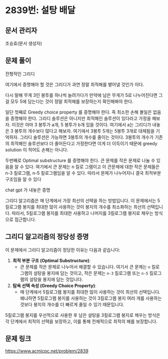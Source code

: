 # 2839번: 설탕 배달
## 문서 관리자
조승효(문서 생성자)
## 문제 풀이
전형적인 그리디

여기에서 증명해야 할 것은 그리디가 과연 정말 최적해를 뱉어낼 것인가 이다.

다시 말해 무게 3인 봉투를 하나씩 늘려가다가 만약에 남은 무게가 5로 나누어진다면 그걸 모두 5에 담는다는 것이 정말 최적해를 보장하는지 확인해봐야 한다.

일단 첫째로 Greedy choice property 를 증명해야 한다. 즉 최소한 손해 볼일은 없음을 증명해야 한다. 그리디 솔루션은 아니지만 최적해인 솔루션이 있다라고 가정을 해보자. 이것은 아마 3 봉투가 a개, 5 봉투가 b개 있을 것이다. 여기에서 a는 그리디가 내놓은 3 봉투의 개수보다 많다고 해보자. 여기에서 3봉투 5개는 5봉투 3개로 대체됨을 기억하자. 그리디 솔루션은 가능하면 3봉투의 개수를 줄이는 것이다. 3봉투의 개수가 기존의 최적해인 솔루션보다 더 줄어든다고 가정한다면 이게 더 이득이기 때문에 greedy solution 이 적어도 손해는 아니다.

두번째로 Optimal substructure 를 증명해야 한다. 큰 문제를 작은 문제로 나눌 수 있음을 알 수 있다. 여기에서 큰 문제는 n 킬로 그램이고 이 큰문제에 대한 작은 문제들은 n-3 킬로그램, n-5 킬로그램임을 알 수 있다. 따라서 문제가 나누어지니 결국 최적부분구조임을 알 수 있다

chat gpt 가 내놓은 증명

그리디 알고리즘은 매 단계에서 가장 최선의 선택을 하는 방법입니다. 이 문제에서는 5킬로그램 봉지를 최대한 많이 사용하는 것이 봉지의 개수를 최소화하는 최선의 선택입니다. 따라서, 5킬로그램 봉지를 최대한 사용하고 나머지를 3킬로그램 봉지로 채우는 방식으로 접근합니다.

## 그리디 알고리즘의 정당성 증명

이 문제에서 그리디 알고리즘이 정당한 이유는 다음과 같습니다:

1. **최적 부분 구조 (Optimal Substructure)**:
    - 큰 문제를 작은 문제로 나누어서 해결할 수 있습니다. 여기서 큰 문제는 `n` 킬로그램의 설탕을 봉지에 담는 것이고, 작은 문제는 `n-3` 킬로그램 또는 `n-5` 킬로그램의 설탕을 봉지에 담는 것입니다.
2. **탐욕 선택 속성 (Greedy Choice Property)**:
    - 매 단계에서 5킬로그램 봉지를 최대한 많이 사용하는 것이 최선의 선택입니다. 왜냐하면 5킬로그램 봉지를 사용하는 것이 3킬로그램 봉지 여러 개를 사용하는 것보다 봉지의 개수를 더 빠르게 줄일 수 있기 때문입니다.

5킬로그램 봉지를 우선적으로 사용한 후 남은 설탕을 3킬로그램 봉지로 채우는 방식은 각 단계에서 최적의 선택을 보장하고, 이를 통해 전체적으로 최적의 해를 보장합니다.

## 문제 링크
https://www.acmicpc.net/problem/2839